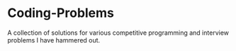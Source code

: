 # Coding-Problems
A collection of solutions for various competitive programming and interview problems I have hammered out.
